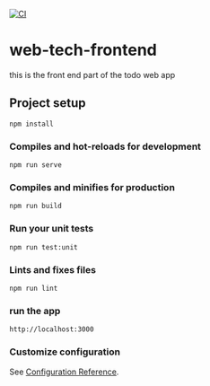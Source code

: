 [![CI](https://github.com/IslamAbdelrahman00/to-do-app-frontend/actions/workflows/ci.yml/badge.svg)](https://github.com/IslamAbdelrahman00/to-do-app-frontend/actions/workflows/ci.yml)
# web-tech-frontend
this is the front end part of the todo web app 
## Project setup
```
npm install
```

### Compiles and hot-reloads for development
```
npm run serve
```

### Compiles and minifies for production
```
npm run build
```

### Run your unit tests
```
npm run test:unit
```

### Lints and fixes files
```
npm run lint
```
### run the app 

```
http://localhost:3000
```

### Customize configuration
See [Configuration Reference](https://cli.vuejs.org/config/).
